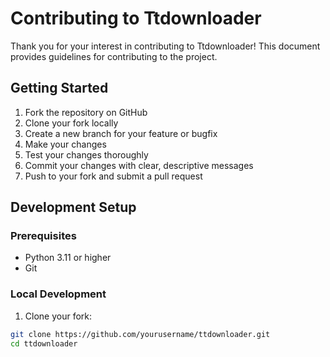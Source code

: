 # Contributing to Ttdownloader

Thank you for your interest in contributing to Ttdownloader! This document provides guidelines for contributing to the project.

## Getting Started

1. Fork the repository on GitHub
2. Clone your fork locally
3. Create a new branch for your feature or bugfix
4. Make your changes
5. Test your changes thoroughly
6. Commit your changes with clear, descriptive messages
7. Push to your fork and submit a pull request

## Development Setup

### Prerequisites

- Python 3.11 or higher
- Git

### Local Development

1. Clone your fork:
```bash
git clone https://github.com/yourusername/ttdownloader.git
cd ttdownloader
